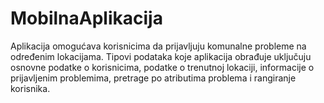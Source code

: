 # MobilnaAplikacija
Aplikacija omogućava korisnicima da prijavljuju komunalne probleme na određenim lokacijama. Tipovi podataka koje aplikacija obrađuje uključuju osnovne podatke o korisnicima, podatke o trenutnoj lokaciji, informacije o prijavljenim problemima, pretrage po atributima problema i rangiranje korisnika.
